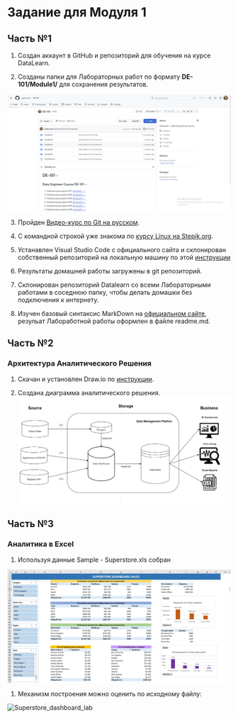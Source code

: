 # Задание для Модуля 1

## Часть №1

1. Создан аккаунт в GitHub и репозиторий для обучения на курсе DataLearn.

2. Созданы папки для Лабораторных работ по формату **DE-101/Module1/** для сохранения результатов.

![Репозиторий highscreee/de-101 создан.](https://github.com/highscreen/DE-101/blob/master/Module01/github_repo.png)

3. Пройден [Видео-курс по Git на русском](https://www.youtube.com/playlist?list=PLDyvV36pndZFHXjXuwA_NywNrVQO0aQqb).

4. С командной строкой уже знакома по [курсу Linux на Stepik.org](https://stepik.org/course/73/syllabus).

5. Устанавлен Visual Studio Code с официального сайта и склонирован собственный репозиторий на локальную машину по этой [инструкции](https://github.com/Data-Learn/data-engineering/blob/master/how-to/How%20to%20get%20git.md)

6. Результаты домашней работы загружены в git репозиторий. 

6. Склонирован репозиторий Datalearn со всеми Лабораторными работами в соседнюю папку, чтобы делать домашки без подключения к интернету.

7. Изучен базовый синтаксис MarkDown на [официальном сайте](https://www.markdownguide.org/basic-syntax/), резульат Лабоработной работы оформлен в файле readme.md.

## Часть №2

### Архитектура Аналитического Решения

1. Скачан и установлен Draw.io по [инструкции](https://github.com/Data-Learn/data-engineering/blob/master/how-to/How%20to%20install%20drawio.md).


1. Создана диаграмма аналитического решения.
![Диаграмма аналитического решения.](https://github.com/highscreen/DE-101/blob/master/Module01/data_flow_architecture.drawio.png)

## Часть №3

### Аналитика в Excel
1. Используя данные Sample - Superstore.xls собран 

![Dashboard по продажам.](https://github.com/highscreen/DE-101/blob/master/Module01/supersale_dashboard.png)

1. Механизм построения можно оценить по исходному файлу:

![Superstore_dashboard_lab](https://github.com/highscreen/DE-101/blob/master/Module01/Superstore_dashboard_lab.xslx)